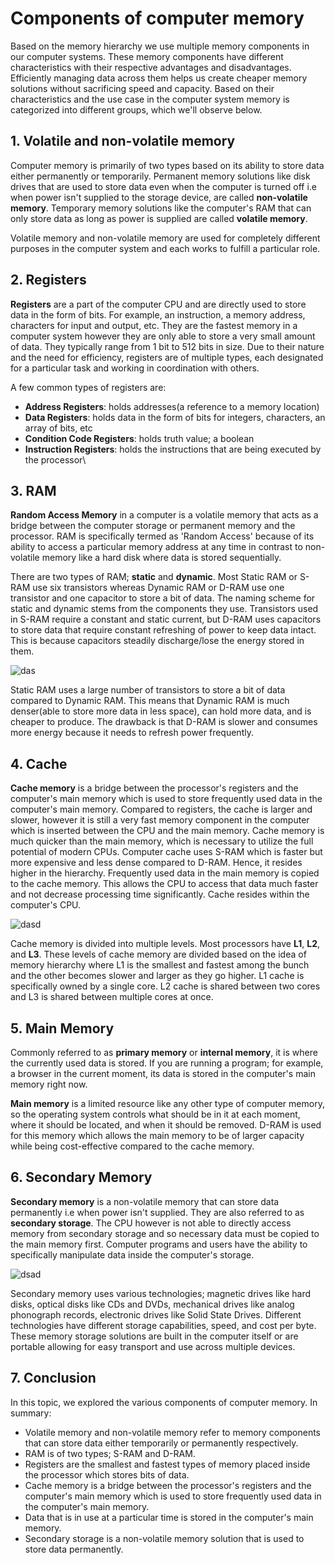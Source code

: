 # Components of computer memory

Based on the memory hierarchy we use multiple memory components in our computer systems. These memory components have different characteristics with their respective advantages and disadvantages. Efficiently managing data across them helps us create cheaper memory solutions without sacrificing speed and capacity. Based on their characteristics and the use case in the computer system memory is categorized into different groups, which we'll observe below.

## 1. Volatile and non-volatile memory

Computer memory is primarily of two types based on its ability to store data either permanently or temporarily. Permanent memory solutions like disk drives that are used to store data even when the computer is turned off i.e when power isn't supplied to the storage device, are called **non-volatile memory**. Temporary memory solutions like the computer's RAM that can only store data as long as power is supplied are called **volatile memory**.

Volatile memory and non-volatile memory are used for completely different purposes in the computer system and each works to fulfill a particular role.

## 2. Registers

**Registers** are a part of the computer CPU and are directly used to store data in the form of bits. For example, an instruction, a memory address, characters for input and output, etc. They are the fastest memory in a computer system however they are only able to store a very small amount of data. They typically range from 1 bit to 512 bits in size. Due to their nature and the need for efficiency, registers are of multiple types, each designated for a particular task and working in coordination with others.

A few common types of registers are:

- **Address Registers**: holds addresses(a reference to a memory location)
- **Data Registers**: holds data in the form of bits for integers, characters, an array of bits, etc
- **Condition Code Registers**: holds truth value; a boolean
- **Instruction Registers**: holds the instructions that are being executed by the processor\


## 3. RAM

**Random Access Memory** in a computer is a volatile memory that acts as a bridge between the computer storage or permanent memory and the processor. RAM is specifically termed as 'Random Access' because of its ability to access a particular memory address at any time in contrast to non-volatile memory like a hard disk where data is stored sequentially.

There are two types of RAM; **static** and **dynamic**. Most Static RAM or S-RAM use six transistors whereas Dynamic RAM or D-RAM use one transistor and one capacitor to store a bit of data. The naming scheme for static and dynamic stems from the components they use. Transistors used in S-RAM require a constant and static current, but D-RAM uses capacitors to store data that require constant refreshing of power to keep data intact. This is because capacitors steadily discharge/lose the energy stored in them.

![das](https://ucarecdn.com/58b8b527-43f8-47fd-bc69-56c3deeb756c/)

Static RAM uses a large number of transistors to store a bit of data compared to Dynamic RAM. This means that Dynamic RAM is much denser(able to store more data in less space), can hold more data, and is cheaper to produce. The drawback is that D-RAM is slower and consumes more energy because it needs to refresh power frequently.

## 4. Cache

**Cache memory** is a bridge between the processor's registers and the computer's main memory which is used to store frequently used data in the computer's main memory. Compared to registers, the cache is larger and slower, however it is still a very fast memory component in the computer which is inserted between the CPU and the main memory. Cache memory is much quicker than the main memory, which is necessary to utilize the full potential of modern CPUs. Computer cache uses S-RAM which is faster but more expensive and less dense compared to D-RAM. Hence, it resides higher in the hierarchy. Frequently used data in the main memory is copied to the cache memory. This allows the CPU to access that data much faster and not decrease processing time significantly. Cache resides within the computer's CPU.

![dasd](https://ucarecdn.com/f8679834-3ecb-46d6-a2f0-3709e44ce452/)

Cache memory is divided into multiple levels. Most processors have **L1**, **L2**, and **L3**. These levels of cache memory are divided based on the idea of memory hierarchy where L1 is the smallest and fastest among the bunch and the other becomes slower and larger as they go higher. L1 cache is specifically owned by a single core. L2 cache is shared between two cores and L3 is shared between multiple cores at once. 

## 5. Main Memory

Commonly referred to as **primary memory** or **internal memory**, it is where the currently used data is stored. If you are running a program; for example, a browser in the current moment, its data is stored in the computer's main memory right now.

**Main memory** is a limited resource like any other type of computer memory, so the operating system controls what should be in it at each moment, where it should be located, and when it should be removed. D-RAM is used for this memory which allows the main memory to be of larger capacity while being cost-effective compared to the cache memory.


## 6. Secondary Memory

**Secondary memory** is a non-volatile memory that can store data permanently i.e when power isn't supplied. They are also referred to as **secondary storage**. The CPU however is not able to directly access memory from secondary storage and so necessary data must be copied to the main memory first. Computer programs and users have the ability to specifically manipulate data inside the computer's storage.

![dsad](https://ucarecdn.com/04885599-0354-4307-b99a-b136f558396c/)

Secondary memory uses various technologies; magnetic drives like hard disks, optical disks like CDs and DVDs, mechanical drives like analog phonograph records, electronic drives like Solid State Drives. Different technologies have different storage capabilities, speed, and cost per byte. These memory storage solutions are built in the computer itself or are portable allowing for easy transport and use across multiple devices. 

## 7. Conclusion

In this topic, we explored the various components of computer memory. In summary:

- Volatile memory and non-volatile memory refer to memory components that can store data either temporarily or permanently respectively.
- RAM is of two types; S-RAM and D-RAM.
- Registers are the smallest and fastest types of memory placed inside the processor which stores bits of data.
- Cache memory is a bridge between the processor's registers and the computer's main memory which is used to store frequently used data in the computer's main memory.
- Data that is in use at a particular time is stored in the computer's main memory.
- Secondary storage is a non-volatile memory solution that is used to store data permanently.

